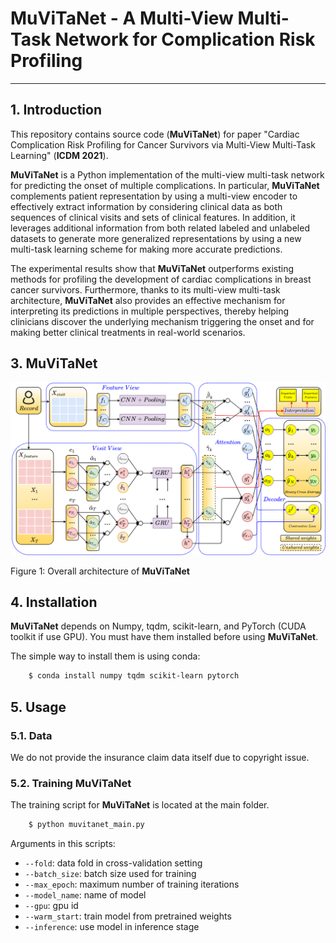 # MuViTaNet - A Multi-View Multi-Task Network for Complication Risk Profiling
-----------------------------------------------------------------

## 1. Introduction
This repository contains source code (**MuViTaNet**) for paper "Cardiac Complication Risk Profiling for Cancer Survivors via Multi-View Multi-Task Learning" (**ICDM 2021**).

**MuViTaNet** is a Python implementation of the multi-view multi-task network for predicting the onset of multiple 
complications. In particular, **MuViTaNet** complements patient representation by using a multi-view encoder to effectively 
extract information by considering clinical data as both sequences of clinical visits and sets of clinical features. 
In addition, it leverages additional information from both related labeled and unlabeled datasets to generate more 
generalized representations by using a new multi-task learning scheme for making more accurate predictions.

The experimental results show that **MuViTaNet** outperforms existing methods for profiling the development of 
cardiac complications in breast cancer survivors. Furthermore, thanks to its multi-view multi-task architecture, 
**MuViTaNet** also provides an effective mechanism for interpreting its predictions in multiple perspectives, thereby 
helping clinicians discover the underlying mechanism triggering the onset and for making better clinical treatments in 
real-world scenarios.

## 3. MuViTaNet

![alt text](docs/muvitanet.png "DeepCE")

Figure 1: Overall architecture of **MuViTaNet**

## 4. Installation

**MuViTaNet** depends on Numpy, tqdm, scikit-learn, and PyTorch (CUDA toolkit if use GPU). 
You must have them installed before using **MuViTaNet**.

The simple way to install them is using conda:

```sh
	$ conda install numpy tqdm scikit-learn pytorch
```
## 5. Usage

### 5.1. Data

We do not provide the insurance claim data itself due to copyright issue.

### 5.2. Training MuViTaNet

The training script for **MuViTaNet** is located at the main folder.

```sh
    $ python muvitanet_main.py 
```

Arguments in this scripts:

* ``--fold``:       data fold in cross-validation setting
* ``--batch_size``:         batch size used for training
* ``--max_epoch``:        maximum number of training iterations
* ``--model_name``:        name of model
* ``--gpu``:      gpu id
* ``--warm_start``: train model from pretrained weights
* ``--inference``:       use model in inference stage
